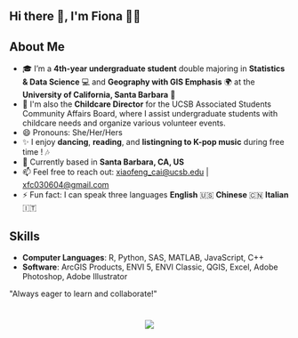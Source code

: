 ## Hi there 👋, I'm Fiona 👧🏻

## About Me

- 🎓 I’m a **4th-year undergraduate student** double majoring in **Statistics & Data Science** 💻 and **Geography with GIS Emphasis** 🌍 at the **University of California, Santa Barbara** 🏫
- 💞 I'm also the **Childcare Director** for the UCSB Associated Students Community Affairs Board, where I assist undergraduate students with childcare needs and organize various volunteer events.
- 😄 Pronouns: She/Her/Hers
- ✨ I enjoy **dancing**, **reading**, and **listingning to K-pop music** during free time ! 🎶
- 📍 Currently based in **Santa Barbara, CA, US**
- 📫 Feel free to reach out: xiaofeng_cai@ucsb.edu | xfc030604@gmail.com
- ⚡ Fun fact: I can speak three languages **English** 🇺🇸 **Chinese** 🇨🇳 **Italian** 🇮🇹 

## Skills
- **Computer Languages**: R, Python, SAS, MATLAB, JavaScript, C++
- **Software**: ArcGIS Products, ENVI 5, ENVI Classic, QGIS, Excel, Adobe Photoshop, Adobe Illustrator


"Always eager to learn and collaborate!"

<h1 align="center">
    <img src="https://readme-typing-svg.herokuapp.com/?lines=Hello%2C%20World!;I%20wish%20you%20a%20great%20day!&center=true&size=24&color=89CFF0">
</h1>


<!--
**xiaofeng-10/xiaofeng-10** is a ✨ _special_ ✨ repository because its `README.md` (this file) appears on your GitHub profile.

Here are some ideas to get you started:

- 🔭 I’m currently working on ...
- 🌱 I’m currently learning ...
- 👯 I’m looking to collaborate on ...
- 🤔 I’m looking for help with ...
- 💬 Ask me about ...
- 📫 How to reach me: ...
- 😄 Pronouns: ...
- ⚡ Fun fact: ...
-->

